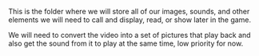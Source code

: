 This is the folder where we will store all of our images, sounds, and other elements we will need to call and display, read, or show later in the game.


We will need to convert the video into a set of pictures that play back and also get the sound from it to play at the same time, low priority for now.